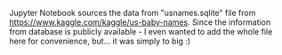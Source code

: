 Jupyter Notebook sources the data from "usnames.sqlite" file from https://www.kaggle.com/kaggle/us-baby-names.
Since the information from database is publicly available - I even wanted to add the whole file here for convenience, but... it was simply to big :)

